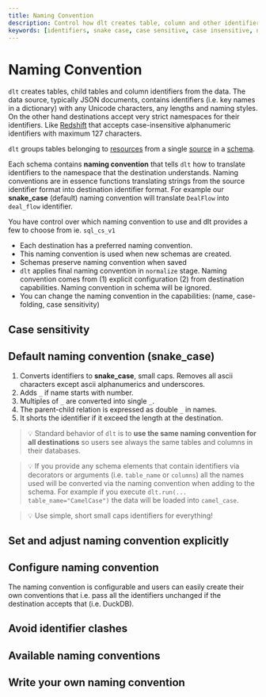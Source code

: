 ```yaml
---
title: Naming Convention
description: Control how dlt creates table, column and other identifiers
keywords: [identifiers, snake case, case sensitive, case insensitive, naming]
---
```


# Naming Convention
`dlt` creates tables, child tables and column identifiers from the data. The data source,
typically JSON documents, contains identifiers (i.e. key names in a dictionary) with any Unicode
characters, any lengths and naming styles. On the other hand destinations accept very strict
namespaces for their identifiers. Like [Redshift](../dlt-ecosystem/destinations/redshift.md#naming-convention) that accepts case-insensitive alphanumeric
identifiers with maximum 127 characters.

`dlt` groups tables belonging to [resources](resource.md) from a single [source](source.md) in a [schema](schema.md).

Each schema contains **naming convention** that tells `dlt` how to translate identifiers to the
namespace that the destination understands. Naming conventions are in essence functions translating strings from the source identifier format into destination identifier format. For example our **snake_case** (default) naming convention will translate `DealFlow` into `deal_flow` identifier.

You have control over which naming convention to use and dlt provides a few to choose from ie. `sql_cs_v1`



* Each destination has a preferred naming convention.
* This naming convention is used when new schemas are created.
* Schemas preserve naming convention when saved
* `dlt` applies final naming convention in `normalize` stage. Naming convention comes from (1) explicit configuration (2) from destination capabilities. Naming convention
in schema will be ignored.
* You can change the naming convention in the capabilities: (name, case-folding, case sensitivity)

## Case sensitivity


## Default naming convention (snake_case)

1. Converts identifiers to **snake_case**, small caps. Removes all ascii characters except ascii
   alphanumerics and underscores.
1. Adds `_` if name starts with number.
1. Multiples of `_` are converted into single `_`.
1. The parent-child relation is expressed as double `_` in names.
1. It shorts the identifier if it exceed the length at the destination.

> 💡 Standard behavior of `dlt` is to **use the same naming convention for all destinations** so
> users see always the same tables and columns in their databases.

> 💡 If you provide any schema elements that contain identifiers via decorators or arguments (i.e.
> `table_name` or `columns`) all the names used will be converted via the naming convention when
> adding to the schema. For example if you execute `dlt.run(... table_name="CamelCase")` the data
> will be loaded into `camel_case`.

> 💡 Use simple, short small caps identifiers for everything!

## Set and adjust naming convention explicitly

## Configure naming convention

The naming convention is configurable and users can easily create their own
conventions that i.e. pass all the identifiers unchanged if the destination accepts that (i.e.
DuckDB).

## Avoid identifier clashes

## Available naming conventions

## Write your own naming convention
